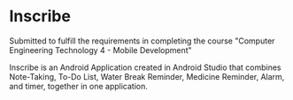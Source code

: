 # Inscribe
Submitted to fulfill the requirements in completing the course "Computer Engineering Technology 4 - Mobile Development" 


Inscribe is an Android Application created in Android Studio that combines Note-Taking, To-Do List, Water Break Reminder, Medicine Reminder, Alarm, and timer, together in one application.
